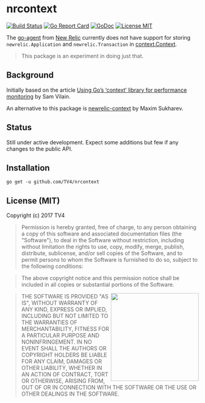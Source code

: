 # nrcontext


[![Build Status](https://travis-ci.org/TV4/nrcontext.svg?branch=master)](https://travis-ci.org/TV4/nrcontext)
[![Go Report Card](https://goreportcard.com/badge/github.com/TV4/nrcontext)](https://goreportcard.com/report/github.com/TV4/nrcontext)
[![GoDoc](https://img.shields.io/badge/godoc-reference-blue.svg?style=flat)](https://godoc.org/github.com/TV4/nrcontext)
[![License MIT](https://img.shields.io/badge/license-MIT-lightgrey.svg?style=flat)](https://github.com/TV4/nrcontext#license-mit)

The [go-agent](https://github.com/newrelic/go-agent) from [New Relic](https://newrelic.com/golang)
currently does not have support for storing `newrelic.Application` and `newrelic.Transaction`
in [context.Context](https://golang.org/pkg/context/#Context).

> This package is an experiment in doing just that.

## Background

Initially based on the article [Using Go’s ‘context’ library for performance monitoring](https://medium.com/@gosamv/using-gos-context-library-for-performance-monitoring-aaf25dacb0fe) by Sam Vilain.

An alternative to this package is [newrelic-context](https://github.com/smacker/newrelic-context) by Maxim Sukharev.

## Status

Still under active development. Expect some additions but few if any changes to the public API.

## Installation

    go get -u github.com/TV4/nrcontext

## License (MIT)

Copyright (c) 2017 TV4

> Permission is hereby granted, free of charge, to any person obtaining
> a copy of this software and associated documentation files (the
> "Software"), to deal in the Software without restriction, including
> without limitation the rights to use, copy, modify, merge, publish,
> distribute, sublicense, and/or sell copies of the Software, and to
> permit persons to whom the Software is furnished to do so, subject to
> the following conditions:

> The above copyright notice and this permission notice shall be
> included in all copies or substantial portions of the Software.

<img src="https://data.gopher.se/gopher/viking-gopher.svg" align="right" width="230" height="230">

> THE SOFTWARE IS PROVIDED "AS IS", WITHOUT WARRANTY OF ANY KIND,
> EXPRESS OR IMPLIED, INCLUDING BUT NOT LIMITED TO THE WARRANTIES OF
> MERCHANTABILITY, FITNESS FOR A PARTICULAR PURPOSE AND
> NONINFRINGEMENT. IN NO EVENT SHALL THE AUTHORS OR COPYRIGHT HOLDERS BE
> LIABLE FOR ANY CLAIM, DAMAGES OR OTHER LIABILITY, WHETHER IN AN ACTION
> OF CONTRACT, TORT OR OTHERWISE, ARISING FROM, OUT OF OR IN CONNECTION
> WITH THE SOFTWARE OR THE USE OR OTHER DEALINGS IN THE SOFTWARE.
